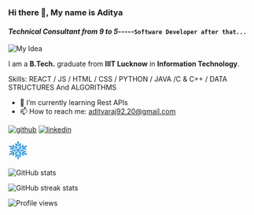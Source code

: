 ### Hi there 👋, My name is Aditya
#### *Technical Consultant from 9 to 5*-----**```Software Developer after that...```**
![My Idea](https://user-images.githubusercontent.com/48626792/129196230-646aaf7b-e9b9-4b98-b83e-245d170a08db.gif)


I am a **B.Tech.** graduate from **IIIT Lucknow** in **Information Technology**.

Skills: REACT / JS / HTML / CSS / PYTHON / JAVA /C & C++ / DATA STRUCTURES And ALGORITHMS

- 🌱 I’m currently learning Rest APIs 
- 📫 How to reach me: adityaraj92.20@gmail.com 


[<img src='https://cdn.jsdelivr.net/npm/simple-icons@3.0.1/icons/github.svg' alt='github' height='40'>](https://github.com/aditya11raj)  [<img src='https://cdn.jsdelivr.net/npm/simple-icons@3.0.1/icons/linkedin.svg' alt='linkedin' height='40'>](https://www.linkedin.com/in/adityaraj11/)  

<a href='https://archiveprogram.github.com/'><img src='https://raw.githubusercontent.com/acervenky/animated-github-badges/master/assets/acbadge.gif' width='40' height='40'></a> 

![GitHub stats](https://github-readme-stats.vercel.app/api?username=aditya11raj&show_icons=true)  

![GitHub streak stats](https://github-readme-streak-stats.herokuapp.com/?user=aditya11raj)  

![Profile views](https://gpvc.arturio.dev/aditya11raj)  
